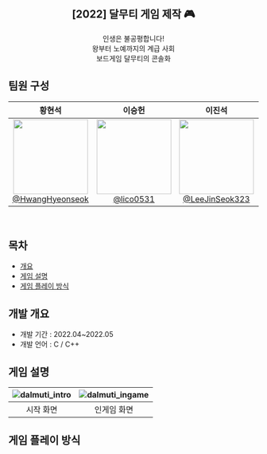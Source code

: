 <div align="center">
<h2>[2022] 달무티 게임 제작 🎮</h2>
인생은 불공평합니다!<br> 
왕부터 노예까지의 계급 사회<br>
보드게임 달무티의 콘솔화
</div>

## 팀원 구성

<div align="center">

| **황현석** | **이승헌** | **이진석** | **김민석** |
| :------: |  :------: | :------: | :------: |
| [<img src="https://avatars.githubusercontent.com/HwangHyeonseok" height=150 width=150> <br/> @HwangHyeonseok](https://github.com/HwangHyeonseok) | [<img src="https://avatars.githubusercontent.com/lico0531" height=150 width=150> <br/> @lico0531](https://github.com/lico0531) | [<img src="https://avatars.githubusercontent.com/LeeJinSeok323" height=150 width=150> <br/> @LeeJinSeok323](https://github.com/LeeJinSeok323) | [<img src="https://avatars.githubusercontent.com/123qweminseok1" height=150 width=150> <br/> @123qweminseok1](https://github.com/123qweminseok1) |

</div>

<br>

## 목차
  - [개요](#개요) 
  - [게임 설명](#게임-설명)
  - [게임 플레이 방식](#게임-플레이-방식)

## 개발 개요
- 개발 기간 : 2022.04~2022.05
- 개발 언어 : C / C++

## 게임 설명
|![dalmuti_intro](https://github.com/user-attachments/assets/ba5e6b8d-fa4a-40e8-af92-2f111846937e)|![dalmuti_ingame](https://github.com/user-attachments/assets/a19ff207-7d28-4c9a-9499-b4c450aeda2d)|
|:---:|:---:|
|시작 화면|인게임 화면|

## 게임 플레이 방식
